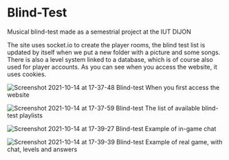 # Blind-Test
Musical blind-test made as a semestrial project at the IUT DIJON 

The site uses socket.io to create the player rooms, the blind test list is updated by itself when we put a new folder with a picture and some songs. There is also a level system linked to a database, which is of course also used for player accounts. As you can see when you access the website, it uses cookies.

![Screenshot 2021-10-14 at 17-37-48 Blind-test](https://user-images.githubusercontent.com/56794631/137351331-141c7064-af19-4950-b980-9617e3735ec2.png)
When you first access the website

![Screenshot 2021-10-14 at 17-37-59 Blind-test](https://user-images.githubusercontent.com/56794631/137351346-e4abbadb-1e27-4ef7-b75f-93111a70042a.png)
The list of available blind-test playlists

![Screenshot 2021-10-14 at 17-39-27 Blind-test](https://user-images.githubusercontent.com/56794631/137351356-b6a154c6-88b0-411d-8f1e-903fc2ec6119.png)
Example of in-game chat

![Screenshot 2021-10-14 at 17-39-39 Blind-test](https://user-images.githubusercontent.com/56794631/137351361-c94ed0a6-884e-4471-921f-0651c5101283.png)
Example of real game, with chat, levels and answers
